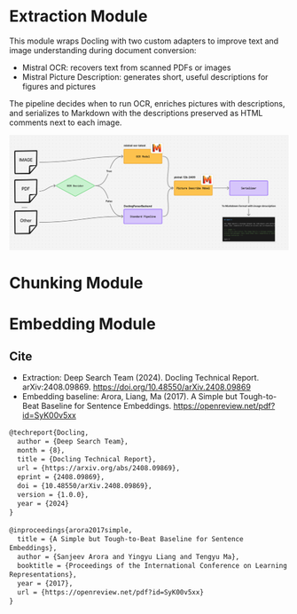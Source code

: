 # Extraction Module

This module wraps Docling with two custom adapters to improve text and image understanding during document conversion:

- Mistral OCR: recovers text from scanned PDFs or images
- Mistral Picture Description: generates short, useful descriptions for figures and pictures

The pipeline decides when to run OCR, enriches pictures with descriptions, and serializes to Markdown with the descriptions preserved as HTML comments next to each image.

![Extraction Flow](asset/extraction_flow.png)

# Chunking Module

# Embedding Module

## Cite

- Extraction: Deep Search Team (2024). Docling Technical Report. arXiv:2408.09869. https://doi.org/10.48550/arXiv.2408.09869
- Embedding baseline: Arora, Liang, Ma (2017). A Simple but Tough-to-Beat Baseline for Sentence Embeddings. https://openreview.net/pdf?id=SyK00v5xx

```
@techreport{Docling,
  author = {Deep Search Team},
  month = {8},
  title = {Docling Technical Report},
  url = {https://arxiv.org/abs/2408.09869},
  eprint = {2408.09869},
  doi = {10.48550/arXiv.2408.09869},
  version = {1.0.0},
  year = {2024}
}

@inproceedings{arora2017simple,
  title = {A Simple but Tough-to-Beat Baseline for Sentence Embeddings},
  author = {Sanjeev Arora and Yingyu Liang and Tengyu Ma},
  booktitle = {Proceedings of the International Conference on Learning Representations},
  year = {2017},
  url = {https://openreview.net/pdf?id=SyK00v5xx}
}
```
